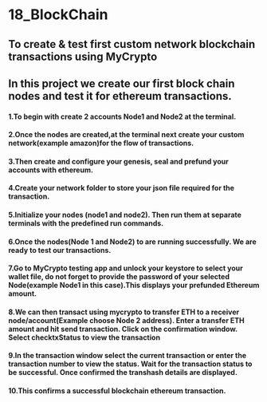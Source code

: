 # 18_BlockChain
## To create &amp; test first custom network blockchain transactions using MyCrypto
## In this project we create our first block chain nodes and test it for ethereum transactions.
#### 1.To begin with create 2 accounts Node1 and Node2 at the terminal.
#### 2.Once the nodes are created,at the terminal next create your custom network(example amazon)for the flow of transactions.
#### 3.Then create and configure your genesis, seal and prefund your accounts with ethereum.
#### 4.Create your network folder to store your json file required for the transaction.
#### 5.Initialize your nodes (node1 and node2). Then run them at separate terminals with the predefined run commands.
#### 6.Once the nodes(Node 1 and Node2) to are running successfully. We are ready to test our transactions.
#### 7.Go to MyCrypto testing  app and unlock your keystore to select your wallet file, do not forget to provide the password of your selected     Node(example Node1 in this case).This displays your prefunded Ethereum amount.
#### 8.We can then transact using mycrypto to transfer ETH to a receiver node/account(Example choose Node 2 address). Enter a transfer ETH amount and hit send transaction. Click on the confirmation window. Select checktxStatus to view the transaction
#### 9.In the transaction window select the current transaction or enter the transaction number to view the status. Wait for the transaction status to be successful. Once confirmed the transhash details are displayed. 
#### 10.This confirms a successful blockchain ethereum transaction.

